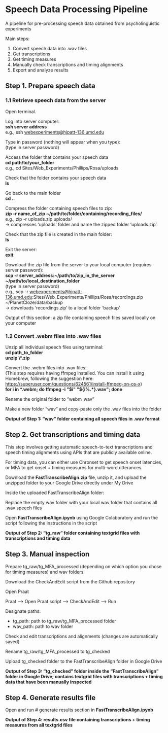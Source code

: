 # Speech Data Processing Pipeline
A pipeline for pre-processing speech data obtained from psycholinguistic experiments

Main steps:

1. Convert speech data into .wav files
2. Get transcriptions
3. Get timing measures
4. Manually check transcriptions and timing alignments
5. Export and analyze results
  
## Step 1. Prepare speech data

### 1.1 Retrieve speech data from the server

Open terminal.

Log into server computer:  
**ssh server address**  
e.g., ssh webexperiments@hjpatt-136.umd.edu  

Type in password (nothing will appear when you type):  
(type in server password)

Access the folder that contains your speech data  
**cd path/to/your_folder**  
e.g., cd Sites/Web_Experiments/Phillips/Rosa/uploads

Check that the folder contains your speech data  
**ls**

Go back to the main folder  
**cd ..**

Compress the folder containing speech files to zip:  
**zip -r name_of_zip ~/path/to/folder/containing/recording_files/**  
e.g., zip -r uploads.zip uploads/  
→ compresses ‘uploads’ folder and name the zipped folder ‘uploads.zip’

Check that the zip file is created in the main folder:  
**ls**

Exit the server:  
**exit**

Download the zip file from the server to your local computer (requires server password):  
**scp -r server_address:~/path/to/zip_in_the_server ~/path/to/local_destination_folder**  
(type in server password)  
e.g., scp -r webexperiments@hjpatt-136.umd.edu:Sites/Web_Experiments/Phillips/Rosa/recordings.zip ~/PlanetCloze/data/backup  
→ downloads ‘recordings.zip’ to a local folder ‘backup’

Output of this section: a zip file containing speech files saved locally on your computer

### 1.2 Convert .webm files into .wav files

Unzip all individual speech files using terminal:  
**cd path_to_folder**  
**unzip \\*.zip**

Convert the .webm files into .wav files:  
(This step requires having ffmpeg installed. You can install it using Homebrew, following the suggestion here: https://superuser.com/questions/624561/install-ffmpeg-on-os-x)  
**for i in \*.webm; do ffmpeg -i "$i" "${i%.\*}.wav"; done**

Rename the original folder to “webm_wav”

Make a new folder “wav” and copy-paste only the .wav files into the folder

**Output of Step 1: “wav” folder containing all speech files in .wav format**



## Step 2. Get transcriptions and timing data

This step involves getting automatic speech-to-text transcriptions and speech timing alignments using APIs that are publicly available online.

For timing data, you can either use Chronset to get speech onset latencies, or MFA to get onset + timing measures for multi-word utterances.

Download the **FastTranscribeAlign.zip** file, unzip it, and upload the unzipped folder to your Google Drive directly under My Drive

Inside the uploaded FastTranscribeAlign folder:

   Replace the empty wav folder with your local wav folder that contains all .wav speech files

   Open **FastTranscribeAlign.ipynb** using Google Colaboratory and run the script following the instructions in the script

**Output of Step 2: “tg_raw” folder containing textgrid files with transcriptions and timing data**



## Step 3. Manual inspection

Prepare tg_raw/tg_MFA_processed (depending on which option you chose for timing measures) and wav folders

Download the CheckAndEdit script from the Github repository

Open Praat

Praat --> Open Praat script --> CheckAndEdit --> Run

Designate paths:  
- tg_path: path to tg_raw/tg_MFA_processed folder
- wav_path: path to wav folder 

Check and edit transcriptions and alignments (changes are automatically saved)

Rename tg_raw/tg_MFA_processed to tg_checked

Upload tg_checked folder to the FastTranscribeAlign folder in Google Drive

**Output of Step 3: “tg_checked” folder inside the “FastTranscribeAlign” folder in Google Drive; contains textgrid files with transcriptions + timing data that have been manually inspected**




## Step 4. Generate results file

Open and run # generate results section in **FastTranscribeAlign.ipynb**

**Output of Step 4: results.csv file containing transcriptions + timing measures from all textgrid files**

